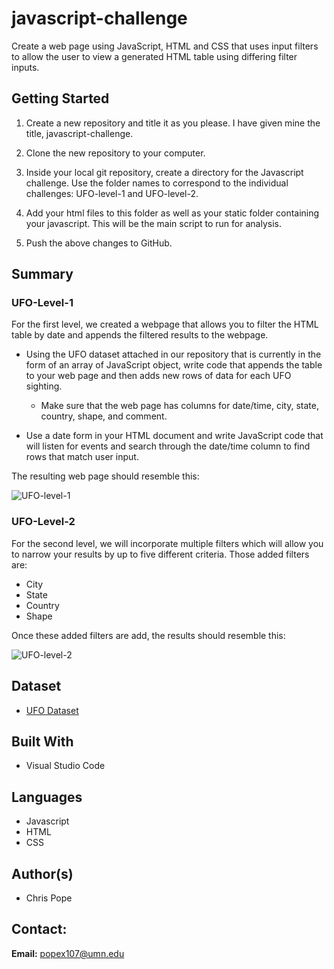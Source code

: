# javascript-challenge

Create a web page using JavaScript, HTML and CSS that uses input filters to allow the user to view a generated HTML table using differing filter inputs.

## Getting Started

1. Create a new repository and title it as you please. I have given mine the title, javascript-challenge.

1. Clone the new repository to your computer.

1. Inside your local git repository, create a directory for the Javascript challenge. Use the folder names to correspond to the individual challenges: UFO-level-1 and UFO-level-2.

1. Add your html files to this folder as well as your static folder containing your javascript. This will be the main script to run for analysis.

1. Push the above changes to GitHub.

## Summary

### UFO-Level-1

For the first level, we created a webpage that allows you to filter the HTML table by date and appends the filtered results to the webpage.

* Using the UFO dataset attached in our repository that is currently in the form of an array of JavaScript object, write code that appends the table to your web page and then adds new rows of data for each UFO sighting.
    
    * Make sure that the web page has columns for date/time, city, state, country, shape, and comment.

* Use a date form in your HTML document and write JavaScript code that will listen for events and search through the date/time column to find rows that match user input.

The resulting web page should resemble this:

![UFO-level-1](https://user-images.githubusercontent.com/75814760/114233764-72a1d880-9943-11eb-9ced-8ac0beaec3fb.jpg)

### UFO-Level-2

For the second level, we will incorporate multiple filters which will allow you to narrow your results by up to five different criteria. Those added filters are:

* City
* State
* Country
* Shape

Once these added filters are add, the results should resemble this:

![UFO-level-2](https://user-images.githubusercontent.com/75814760/114288098-25e8fb00-9a32-11eb-9788-d56a414f74e7.JPG)

## Dataset

* [UFO Dataset](https://github.com/chrispope12391/javascript-challenge/blob/main/UFO-level-1/static/js/data.js)

## Built With

* Visual Studio Code

## Languages

* Javascript
* HTML
* CSS

## Author(s)

* Chris Pope

## Contact:

__Email:__ popex107@umn.edu